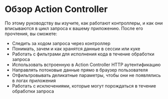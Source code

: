 # Обзор Action Controller

По этому руководству вы изучите, как работают контроллеры, и как они вписываются в цикл запроса к вашему приложению. После его прочтения, вы сможете:

* Следить за ходом запроса через контроллер
* Понимать, зачем и как хранятся данные в сессии или куке
* Работать с фильтрами для исполнения кода в течение обработки запроса
* Использовать встроенную в Action Controller HTTP аутентификацию
* Направлять потоковые данные прямо в браузер пользователя
* Отфильтровывать деликатные параметры, чтобы они не появлялись в логах приложения
* Работать с исключениями, которые могут порождаться в течение обработки запроса
